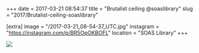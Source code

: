 +++
date = 2017-03-21 08:54:37
title = "Brutalist ceiling @soaslibrary"
slug = "2017/Brutalist-ceiling-soaslibrary"

[extra]
image = "/2017-03-21_08-54-37_UTC.jpg"
instagram = "https://instagram.com/p/BR5OpOKBOFL"
location = "SOAS Library"
+++

<img src="/2017-03-21_08-54-37_UTC.jpg" />

